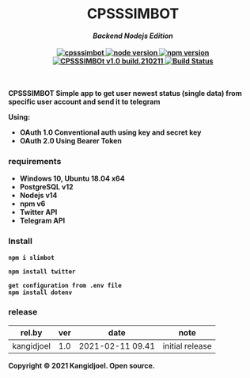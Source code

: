 <div align="center">
<h1><b>CPSSSIMBOT</h1>
  <i>Backend Nodejs Edition</i>
<br/><br/>

<a href="blank" title="CPSSSIMBOT">
   <img src="https://img.shields.io/badge/cpsssimbot-2021-blue" alt="cpsssimbot">
</a>
<a href="blank" title="Node Version">
   <img src="https://img.shields.io/badge/node-v14.15.4-green" alt="node version">
</a>
<a href="blank" title="NPM Version">
   <img src="https://img.shields.io/badge/npm-6.14.10-green" alt="npm version">
</a>
<!-- <a href="blank" title="PostgreSQL Version">
   <img src="https://img.shields.io/badge/postgreSQL-v12.5-green" alt="postgresql version">
</a> -->
<a href="blank" title="CPSSSIMBOT">
   <img src="https://img.shields.io/badge/version-1.0 build.210211-orange" alt="CPSSSIMBOt v1.0 build.210211">
</a>
<a href="blank" title="CPSSSIMBOT Tests">
  <img src="https://img.shields.io/badge/build-passing-green" alt="Build Status"/>
</a>
<br/>
<br/>
<br/>
</div>


CPSSSIMBOT
Simple app to get user newest status (single data) from specific user account and send it to telegram

Using:
- OAuth 1.0 Conventional auth using key and secret key
- OAuth 2.0 Using Bearer Token

### requirements
- Windows 10, Ubuntu 18.04 x64
- PostgreSQL v12
- Nodejs v14
- npm v6
- Twitter API
- Telegram API

### Install
```telegram API
npm i slimbot
```
```Twitter API
npm install twitter
```
```dotnev
get configuration from .env file
npm install dotenv
```


### release

rel.by | ver | date | note
--- | --- | --- | ---
kangidjoel | 1.0 | 2021-02-11 09.41 | initial release 


Copyright © 2021 Kangidjoel. Open source.


